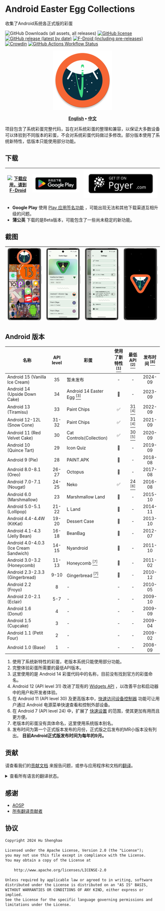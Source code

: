 # Android Easter Egg Collections

收集了Android系统各正式版的彩蛋

![GitHub Downloads (all assets, all releases)](https://img.shields.io/github/downloads/hushenghao/AndroidEasterEggs/total?logo=github&label=Downloads)
[![GitHub license](https://img.shields.io/github/license/hushenghao/AndroidEasterEggs?logo=apache)](https://github.com/hushenghao/AndroidEasterEggs/blob/master/LICENSE)
[![GitHub release (latest by date)](https://img.shields.io/github/v/release/hushenghao/AndroidEasterEggs?logo=github)](https://github.com/hushenghao/AndroidEasterEggs/releases)
[![F-Droid (including pre-releases)](https://img.shields.io/f-droid/v/com.dede.android_eggs?logo=fdroid)](https://f-droid.org/packages/com.dede.android_eggs)
[![Crowdin](https://badges.crowdin.net/easter-eggs/localized.svg)](https://crowdin.com/project/easter-eggs)
[![GitHub Actions Workflow Status](https://img.shields.io/github/actions/workflow/status/hushenghao/AndroidEasterEggs/buildBeta.yml?logo=github&label=Beta%20CI)](https://github.com/hushenghao/AndroidEasterEggs/actions/workflows/buildBeta.yml)

<div align="center">

![logo](assets/image/ic_launcher_round.png)

**[English](./README.md) • [中文](./README_zh.md)**

</div>

项目包含了系统彩蛋完整代码，旨在对系统彩蛋的整理和兼容，以保证大多数设备可以体验到不同版本的彩蛋，不会对系统彩蛋代码做过多修改。部分版本使用了系统新特性，低版本只能使用部分功能。

## 下载

| [![下载应用，请到 F-Droid](https://fdroid.gitlab.io/artwork/badge/get-it-on-zh-cn.svg)](https://f-droid.org/packages/com.dede.android_eggs) | [![下载应用，请到 Google Play](assets/image/badge_playstore_fixpadding-zh.png)](https://play.google.com/store/apps/details?id=com.dede.android_eggs&utm_source=Github&pcampaignid=pcampaignidMKT-Other-global-all-co-prtnr-py-PartBadge-Mar2515-1) | [![Beta](assets/image/badge_pgyer.svg)](https://www.pgyer.com/eggs) |
|--------------------------------------------------------------------------------------------------------------------------------------|---------------------------------------------------------------------------------------------------------------------------------------------------------------------------------------------------------------------------------------------|---------------------------------------------------------------------|

* **Google Play**
  使用 [Play 应用签名功能](https://support.google.com/googleplay/android-developer/answer/9842756)
  ，可能出现无法和其他下载渠道互相升级的问题。
* **蒲公英** 下载的是Beta版本，可能包含了一些尚未稳定的新功能。

## 截图

| ![Screenshot](./fastlane/metadata/android/en-US/images/phoneScreenshots/1.png) | ![Screenshot](./fastlane/metadata/android/en-US/images/phoneScreenshots/2.png) | ![Screenshot](./fastlane/metadata/android/en-US/images/phoneScreenshots/3.png) | ![Screenshot](./fastlane/metadata/android/en-US/images/phoneScreenshots/4.png) |
|----------------------------------------------------------------------|----------------------------------------------------------------------|----------------------------------------------------------------------|----------------------------------------------------------------------|

## Android 版本

| 名称                                     | API level | 彩蛋                                                      | 使用了新特性 [<sup>[1]</sup>](#id_new_features) | 最低 API [<sup>[2]</sup>](#id_full_egg_mini_api) | 发布时间 [<sup>[8]</sup>](#first_release_date) |
|----------------------------------------|:---------:|---------------------------------------------------------|:-----------------------------------------:|:----------------------------------------------:|:------------------------------------------:|
| Android 15 (Vanilla Ice Cream)         |    35     | 暂未发布                                                    |                     -                     |                       -                        |                  2024-09                   |
| Android 14 (Upside Down Cake)          |    34     | Android 14 Easter Egg [<sup>[3]</sup>](#id_14_egg_name) |                    🚫                     |                       -                        |                  2023-09                   |
| Android 13 (Tiramisu)                  |    33     | Paint Chips                                             |                     ✅                     |       31 [<sup>[4]</sup>](#id_android12)       |                  2022-09                   |
| Android 12-12L (Snow Cone)             |   31-32   | Paint Chips                                             |                     ✅                     |       31 [<sup>[4]</sup>](#id_android12)       |                  2021-09                   |
| Android 11 (Red Velvet Cake)           |    30     | Cat Controls(Collection)                                |                     ✅                     |       30 [<sup>[5]</sup>](#id_android11)       |                  2020-09                   |
| Android 10 (Quince Tart)               |    29     | Icon Quiz                                               |                    🚫                     |                       -                        |                  2019-09                   |
| Android 9 (Pie)                        |    28     | PAINT.APK                                               |                    🚫                     |                       -                        |                  2018-08                   |
| Android 8.0-8.1 (Oreo)                 |   26-27   | Octopus                                                 |                    🚫                     |                       -                        |                  2017-08                   |
| Android 7.0-7.1 (Nougat)               |   24-25   | Neko                                                    |                     ✅                     |       24 [<sup>[6]</sup>](#id_android7)        |                  2016-08                   |
| Android 6.0 (Marshmallow)              |    23     | Marshmallow Land                                        |                    🚫                     |                       -                        |                  2015-10                   |
| Android 5.0-5.1 (Lollipop)             |   21-22   | L Land                                                  |                    🚫                     |                       -                        |                  2014-11                   |
| Android 4.4-4.4W (KitKat)              |   19-20   | Dessert Case                                            |                    🚫                     |                       -                        |                  2013-10                   |
| Android 4.1-4.3 (Jelly Bean)           |   16-18   | BeanBag                                                 |                    🚫                     |                       -                        |                  2012-07                   |
| Android 4.0-4.0.3 (Ice Cream Sandwich) |   14-15   | Nyandroid                                               |                    🚫                     |                       -                        |                  2011-10                   |
| Android 3.0-3.2 (Honeycomb)            |   11-13   | Honeycomb [<sup>[7]</sup>](#id_egg_name)                |                    🚫                     |                       -                        |                  2011-02                   |
| Android 2.3-2.3.3 (Gingerbread)        |   9-10    | Gingerbread [<sup>[7]</sup>](#id_egg_name)              |                    🚫                     |                       -                        |                  2010-12                   |
| Android 2.2 (Froyo)                    |     8     | -                                                       |                     -                     |                       -                        |                  2010-05                   |
| Android 2.0-2.1 (Eclair)               |    5-7    | -                                                       |                     -                     |                       -                        |                  2009-10                   |
| Android 1.6 (Donut)                    |     4     | -                                                       |                     -                     |                       -                        |                  2009-09                   |
| Android 1.5 (Cupcake)                  |     3     | -                                                       |                     -                     |                       -                        |                  2009-04                   |
| Android 1.1 (Petit Four)               |     2     | -                                                       |                     -                     |                       -                        |                  2009-02                   |
| Android 1.0 (Base)                     |     1     | -                                                       |                     -                     |                       -                        |                  2008-09                   |

1. <span id='id_new_features'>使用了系统新特性的彩蛋，老版本系统只能使用部分功能。</span>
2. <span id='id_full_egg_mini_api'>完整体验彩蛋所需要的最低API版本。</span>
3. <span id='id_14_egg_name'>这里使用的是 Android 14
   彩蛋代码中的名称，目前没有找到官方的彩蛋命名。</span>
4. <span id='id_android12'>Android 12 (API level 31)
   改进了现有的 [Widgets API](https://developer.android.google.cn/about/versions/12/features/widgets?hl=zh-cn)
   ，以改善平台和启动器中的用户和开发者体验。</span>
5. <span id='id_android11'>在 Android 11 (API level 30)
   及更高版本中，[快速访问设备控制器](https://developer.android.google.cn/guide/topics/ui/device-control?hl=zh-cn)
   功能可让用户通过 Android 电源菜单快速查看和控制外部设备。</span>
6. <span id='id_android7'>在 Android 7 (API level 24)
   中，扩展了 [快速设置](https://developer.android.google.cn/about/versions/nougat/android-7.0?hl=zh-cn#tile_api)
   的范围，使其更加有用而且更方便。</span>
7. <span id='id_egg_name'>老版本的彩蛋没有具体命名，这里使用系统版本别名。</span>
8. <span id='first_release_date'>发布时间为第一个正式版本发布的月份，正式版之后发布的MR小版本没有列出。
   **目前Android正式版发布时间为每年的9月。**</span>

## 贡献

请查看我们的[贡献文档](.github/CONTRIBUTING.md)
来报告问题，或参与应用程序和文档的[翻译](https://zh.crowdin.com/project/easter-eggs)。

<details>
<summary>查看所有语言的翻译状态。</summary>

[![Crowdin](script/crowdin/crowdin_project_progress.svg)](https://zh.crowdin.com/project/easter-eggs)

</details>

## 感谢

* [AOSP](https://cs.android.com/android/platform/superproject/main)
* [所有翻译贡献者](https://zh.crowdin.com/project/easter-eggs/members)

## 协议

```text
Copyright 2024 Hu Shenghao

Licensed under the Apache License, Version 2.0 (the "License");
you may not use this file except in compliance with the License.
You may obtain a copy of the License at

    http://www.apache.org/licenses/LICENSE-2.0

Unless required by applicable law or agreed to in writing, software
distributed under the License is distributed on an "AS IS" BASIS,
WITHOUT WARRANTIES OR CONDITIONS OF ANY KIND, either express or implied.
See the License for the specific language governing permissions and
limitations under the License.
```

